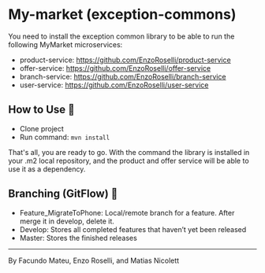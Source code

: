 # My-market (exception-commons)

You need to install the exception common library to be able to run the following MyMarket microservices:

- product-service: https://github.com/EnzoRoselli/product-service
- offer-service: https://github.com/EnzoRoselli/offer-service
- branch-service: https://github.com/EnzoRoselli/branch-service
- user-service: https://github.com/EnzoRoselli/user-service

## How to Use :pencil:

- Clone project
- Run command: ```mvn install```

That's all, you are ready to go. With the command the library is installed in your .m2 local repository, and the product and offer service will be able to use it as a dependency.

## Branching (GitFlow) :sparkler:

- Feature_MigrateToPhone: Local/remote branch for a feature. After merge it in develop, delete it.
- Develop: Stores all completed features that haven’t yet been released
- Master: Stores the finished releases
 
---
By Facundo Mateu, Enzo Roselli, and Matias Nicolett
